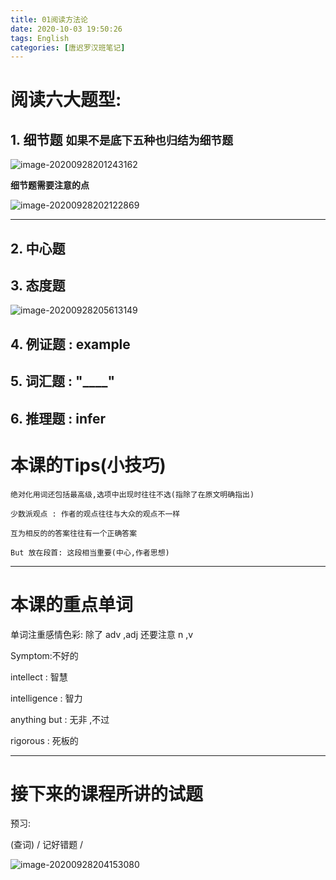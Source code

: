 ```yaml
---
title: 01阅读方法论
date: 2020-10-03 19:50:26
tags: English
categories: [唐迟罗汉班笔记]
---
```


# 阅读六大题型:

## 1. 细节题  `如果不是底下五种也归结为细节题`  

<!-- more -->	

![image-20200928201243162](http://pic.kiass.top/notes/image-20200928201243162.png)



**细节题需要注意的点**

![image-20200928202122869](http://pic.kiass.top/notes/image-20200928202122869.png)

------------------




## 2. 中心题

## 3. 态度题

![image-20200928205613149](http://pic.kiass.top/notes/20201005113339.png)



## 4. 例证题 : example

## 5. 词汇题 : "____"	

## 6. 推理题 : infer

#  本课的Tips(小技巧)

`绝对化用词还包括最高级,选项中出现时往往不选(指除了在原文明确指出)`

`少数派观点 : 作者的观点往往与大众的观点不一样`

`互为相反的的答案往往有一个正确答案`

`But 放在段首: 这段相当重要(中心,作者思想)`

-----

# 本课的重点单词

单词注重感情色彩:  除了  adv ,adj 还要注意 n ,v 

Symptom:不好的

intellect : 智慧

intelligence : 智力

anything but : 无非 ,不过

rigorous : 死板的

--------------------

#  接下来的课程所讲的试题

预习:

(查词) /  记好错题 / 

![image-20200928204153080](http://pic.kiass.top/notes/20201005113345.png)
